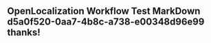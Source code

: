 <properties
ms.topic="hero-topic"
ms.test1="hero-topic"
ms.test2="test"/>

## OpenLocalization Workflow Test MarkDown d5a0f520-0aa7-4b8c-a738-e00348d96e99 thanks!
